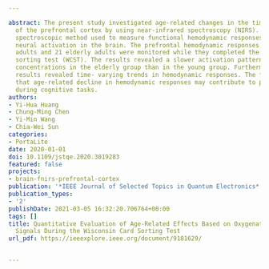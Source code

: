 ---
abstract: The present study investigated age-related changes in the time-varying hemodynamics
  of the prefrontal cortex by using near-infrared spectroscopy (NIRS). NIRS is a real-time
  spectroscopic method used to measure functional hemodynamic responses related to
  neural activation in the brain. The prefrontal hemodynamic responses of 17 young
  adults and 21 elderly adults were monitored while they completed the Wisconsin card
  sorting test (WCST). The results revealed a slower activation pattern in oxyhemoglobin
  concentrations in the elderly group than in the young group. Furthermore, quantified
  results revealed time- varying trends in hemodynamic responses. The findings imply
  that age-related decline in hemodynamic responses may contribute to poorer performance
  during cognitive tasks.
authors:
- Yi-Hua Huang
- Chung-Ming Chen
- Yi-Min Wang
- Chia-Wei Sun
categories:
- PortaLite
date: 2020-01-01
doi: 10.1109/jstqe.2020.3019283
featured: false
projects:
- brain-fnirs-prefrontal-cortex
publication: '*IEEE Journal of Selected Topics in Quantum Electronics*'
publication_types:
- '2'
publishDate: 2021-03-05 16:32:20.706764+00:00
tags: []
title: Quantitative Evaluation of Age-Related Effects Based on Oxygenation Dynamic
  Signals During the Wisconsin Card Sorting Test
url_pdf: https://ieeexplore.ieee.org/document/9181629/

---

